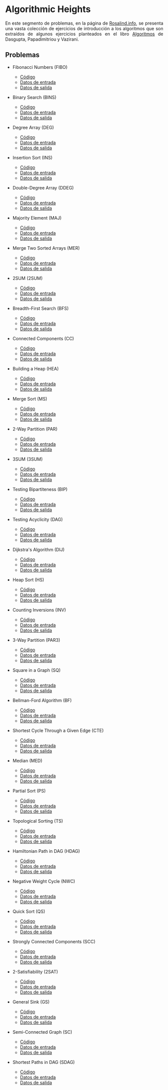 # Algorithmic Heights

<div style="text-align: justify">

En este segmento de problemas, en la página de [Rosalind.info](https://rosalind.info/problems/list-view/?location=algorithmic-heights), se presenta una vasta colección de ejercicios de introducción a los algoritmos que son extraídos de algunos ejercicios planteados en el libro [Algoritmos](https://rosalind.info/glossary/algo-algorithms-by-dasgupta-papadimitriou-vazirani-mcgraw-hill-2006/) de Dasgupta, Papadimitriou y Vazirani.

</div>

## Problemas

+ Fibonacci Numbers (FIBO)
    - [Código](./FIBO.py)
    - [Datos de entrada](./inputs/rosalind_fibo.txt)
    - [Datos de salida](./outputs/output_rosalind_fibo.txt)

+ Binary Search (BINS)
    - [Código](./BINS.py)
    - [Datos de entrada](./inputs/rosalind_bins.txt)
    - [Datos de salida](./outputs/output_rosalind_bins.txt)

+ Degree Array (DEG)
    - [Código](./DEG.py)
    - [Datos de entrada](./inputs/rosalind_deg.txt)
    - [Datos de salida](./outputs/output_rosalind_deg.txt)

+ Insertion Sort (INS)
    - [Código](./INS.py)
    - [Datos de entrada](./inputs/rosalind_ins.txt)
    - [Datos de salida](./outputs/output_rosalind_ins.txt)

+ Double-Degree Array (DDEG)
    - [Código](./DDEG.py)
    - [Datos de entrada](./inputs/rosalind_ddeg.txt)
    - [Datos de salida](./outputs/output_rosalind_ddeg.txt)

+ Majority Element (MAJ)
    - [Código](./MAJ.py)
    - [Datos de entrada](./inputs/rosalind_maj.txt)
    - [Datos de salida](./outputs/output_rosalind_maj.txt)

+ Merge Two Sorted Arrays (MER)
    - [Código](./MER.py)
    - [Datos de entrada](./inputs/rosalind_mer.txt)
    - [Datos de salida](./outputs/output_rosalind_mer.txt)

+ 2SUM (2SUM)
    - [Código](./2SUM.py)
    - [Datos de entrada](./inputs/rosalind_2sum.txt)
    - [Datos de salida](./outputs/output_rosalind_2sum.txt)

+ Breadth-First Search (BFS)
    - [Código](./BFS.py)
    - [Datos de entrada](./inputs/rosalind_bfs.txt)
    - [Datos de salida](./outputs/output_rosalind_bfs.txt)

+ Connected Components (CC)
    - [Código](./CC.py)
    - [Datos de entrada](./inputs/rosalind_cc.txt)
    - [Datos de salida](./outputs/output_rosalind_cc.txt)

+ Building a Heap (HEA)
    - [Código](./HEA.py)
    - [Datos de entrada](./inputs/rosalind_hea.txt)
    - [Datos de salida](./outputs/output_rosalind_hea.txt)

+ Merge Sort (MS)
    - [Código](./MS.py)
    - [Datos de entrada](./inputs/rosalind_ms.txt)
    - [Datos de salida](./outputs/output_rosalind_ms.txt)

+ 2-Way Partition (PAR)
    - [Código](./PAR.py)
    - [Datos de entrada](./inputs/rosalind_par.txt)
    - [Datos de salida](./outputs/output_rosalind_par.txt)

+ 3SUM (3SUM)
    - [Código](./3SUM.py)
    - [Datos de entrada](./inputs/rosalind_3sum.txt)
    - [Datos de salida](./outputs/output_rosalind_3sum.txt)

+ Testing Bipartiteness (BIP)
    - [Código](./BIP.py)
    - [Datos de entrada](./inputs/rosalind_bip.txt)
    - [Datos de salida](./outputs/output_rosalind_bip.txt)

+ Testing Acyclicity (DAG)
    - [Código](./DAG.py)
    - [Datos de entrada](./inputs/rosalind_dag.txt)
    - [Datos de salida](./outputs/output_rosalind_dag.txt)

+ Dijkstra's Algorithm (DIJ)
    - [Código](./DIJ.py)
    - [Datos de entrada](./inputs/rosalind_dij.txt)
    - [Datos de salida](./outputs/output_rosalind_dij.txt)

+ Heap Sort (HS)
    - [Código](./HS.py)
    - [Datos de entrada](./inputs/rosalind_hs.txt)
    - [Datos de salida](./outputs/output_rosalind_hs.txt)

+ Counting Inversions (INV)
    - [Código](./INV.py)
    - [Datos de entrada](./inputs/rosalind_inv.txt)
    - [Datos de salida](./outputs/output_rosalind_inv.txt)

+ 3-Way Partition (PAR3)
    - [Código](./PAR3.py)
    - [Datos de entrada](./inputs/rosalind_par3.txt)
    - [Datos de salida](./outputs/output_rosalind_par3.txt)

+ Square in a Graph (SQ)
    - [Código](./SQ.py)
    - [Datos de entrada](./inputs/rosalind_sq.txt)
    - [Datos de salida](./outputs/output_rosalind_sq.txt)

+ Bellman-Ford Algorithm (BF)
    - [Código](./BF.py)
    - [Datos de entrada](./inputs/rosalind_bf.txt)
    - [Datos de salida](./outputs/output_rosalind_bf.txt)

+ Shortest Cycle Through a Given Edge (CTE)
    - [Código](./CTE.py)
    - [Datos de entrada](./inputs/rosalind_cte.txt)
    - [Datos de salida](./outputs/output_rosalind_cte.txt)

+ Median (MED)
    - [Código](./MED.py)
    - [Datos de entrada](./inputs/rosalind_med.txt)
    - [Datos de salida](./outputs/output_rosalind_med.txt)

+ Partial Sort (PS)
    - [Código](./PS.py)
    - [Datos de entrada](./inputs/rosalind_ps.txt)
    - [Datos de salida](./outputs/output_rosalind_ps.txt)

+ Topological Sorting (TS)
    - [Código](./TS.py)
    - [Datos de entrada](./inputs/rosalind_ts.txt)
    - [Datos de salida](./outputs/output_rosalind_ts.txt)

+ Hamiltonian Path in DAG (HDAG)
    - [Código](./HDAG.py)
    - [Datos de entrada](./inputs/rosalind_hdag.txt)
    - [Datos de salida](./outputs/output_rosalind_hdag.txt)

+ Negative Weight Cycle (NWC)
    - [Código](./NWC.py)
    - [Datos de entrada](./inputs/rosalind_nwc.txt)
    - [Datos de salida](./outputs/output_rosalind_nwc.txt)

+ Quick Sort (QS)
    - [Código](./QS.py)
    - [Datos de entrada](./inputs/rosalind_qs.txt)
    - [Datos de salida](./outputs/output_rosalind_qs.txt)

+ Strongly Connected Components (SCC)
    - [Código](./SCC.py)
    - [Datos de entrada](./inputs/rosalind_scc.txt)
    - [Datos de salida](./outputs/output_rosalind_scc.txt)

+ 2-Satisfiability (2SAT)
    - [Código](./2SAT.py)
    - [Datos de entrada](./inputs/rosalind_2sat.txt)
    - [Datos de salida](./outputs/output_rosalind_2sat.txt)

+ General Sink (GS)
    - [Código](./GS.py)
    - [Datos de entrada](./inputs/rosalind_gs.txt)
    - [Datos de salida](./outputs/output_rosalind_gs.txt)

+ Semi-Connected Graph (SC)
    - [Código](./SC.py)
    - [Datos de entrada](./inputs/rosalind_sc.txt)
    - [Datos de salida](./outputs/output_rosalind_sc.txt)

+ Shortest Paths in DAG (SDAG)
    - [Código](./SDAG.py)
    - [Datos de entrada](./inputs/rosalind_sdag.txt)
    - [Datos de salida](./outputs/output_rosalind_sdag.txt)

